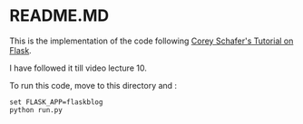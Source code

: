 # README.MD

This is the implementation of the code following [Corey Schafer's Tutorial on Flask](https://www.youtube.com/playlist?list=PL-osiE80TeTs4UjLw5MM6OjgkjFeUxCYH).

I have followed it till video lecture 10.

To run this code, move to this directory and :

```shell
set FLASK_APP=flaskblog
python run.py
```
